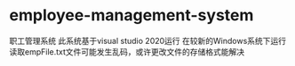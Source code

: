 # employee-management-system
职工管理系统
此系统基于visual studio 2020运行
在较新的Windows系统下运行读取empFile.txt文件可能发生乱码，或许更改文件的存储格式能解决
